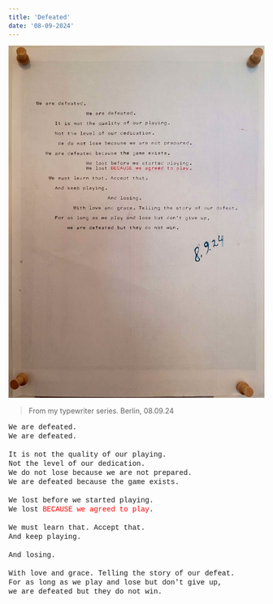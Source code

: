 ```yaml
---
title: 'Defeated'
date: '08-09-2024'
---
```


![Defeated](defeated.jpg)

> From my typewriter series. Berlin, 08.09.24

<span style="font-family: courier, monospace;">
	We are defeated.<br />
	We are defeated.<br />
	<br />
	It is not the quality of our playing.<br />
	Not the level of our dedication.<br />
	We do not lose because we are not prepared.<br />
	We are defeated because the game exists.<br />
	<br />
	We lost before we started playing. <br />
	We lost <font style="color: red">BECAUSE we agreed to play</font>.<br />
	<br />
	We must learn that. Accept that.<br />
	And keep playing.<br />
	<br />
	And losing.<br />
	<br />
	With love and grace. Telling the story of our defeat.<br />
	For as long as we play and lose but don't give up,<br />
	we are defeated but they do not win.
</span>
